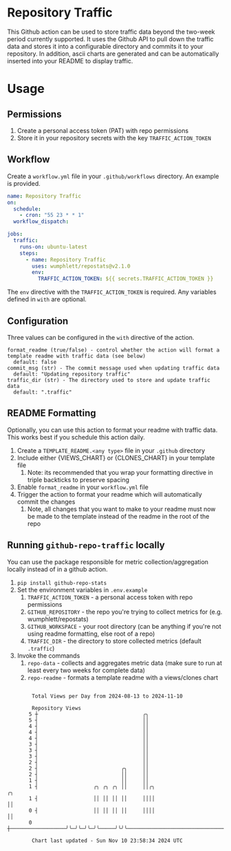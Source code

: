 # Repository Traffic

This Github action can be used to store traffic data beyond the two-week period currently supported.
It uses the Github API to pull down the traffic data and stores it into a configurable directory and commits it to your 
repository. In addition, ascii charts are generated and can be automatically inserted into your README to display traffic.

# Usage
## Permissions
1. Create a personal access token (PAT) with repo permissions
2. Store it in your repository secrets with the key `TRAFFIC_ACTION_TOKEN`

## Workflow
Create a `workflow.yml` file in your `.github/workflows` directory. An example is provided.

```yaml
name: Repository Traffic
on:
  schedule:
    - cron: "55 23 * * 1"
  workflow_dispatch:

jobs:
  traffic:
    runs-on: ubuntu-latest
    steps:
      - name: Repository Traffic
        uses: wumphlett/repostats@v2.1.0
        env:
          TRAFFIC_ACTION_TOKEN: ${{ secrets.TRAFFIC_ACTION_TOKEN }}
```
The `env` directive with the `TRAFFIC_ACTION_TOKEN` is required. Any variables defined in `with` are optional.

## Configuration
Three values can be configured in the `with` directive of the action.
```
format_readme (true/false) - control whether the action will format a template readme with traffic data (see below)
  default: false
commit_msg (str) - The commit message used when updating traffic data
  default: "Updating repository traffic"
traffic_dir (str) - The directory used to store and update traffic data
  default: ".traffic"
```

## README Formatting
Optionally, you can use this action to format your readme with traffic data. This works best if you schedule this action
daily.

1. Create a `TEMPLATE_README.<any type>` file in your `.github` directory
2. Include either {VIEWS_CHART} or {CLONES_CHART} in your template file
   1. Note: its recommended that you wrap your formatting directive in triple backticks to preserve spacing
3. Enable `format_readme` in your `workflow.yml` file
4. Trigger the action to format your readme which will automatically commit the changes
   1. Note, all changes that you want to make to your readme must now be made to the template instead of the readme in the root of the repo

## Running `github-repo-traffic` locally
You can use the package responsible for metric collection/aggregation locally instead of in a github action.

1. `pip install github-repo-stats`
2. Set the environment variables in `.env.example`
   1. `TRAFFIC_ACTION_TOKEN` - a personal access token with repo permissions
   2. `GITHUB_REPOSITORY` - the repo you're trying to collect metrics for (e.g. wumphlett/repostats)
   3. `GITHUB_WORKSPACE` - your root directory (can be anything if you're not using readme formatting, else root of a repo)
   4. `TRAFFIC_DIR` - the directory to store collected metrics (default `.traffic`)
3. Invoke the commands
   1. `repo-data` - collects and aggregates metric data (make sure to run at least every two weeks for complete data)
   2. `repo-readme` - formats a template readme with a views/clones chart

```

        Total Views per Day from 2024-08-13 to 2024-11-10

        Repository Views
       5 ┼                                  ╭╮
       5 ┤                                  ││
       4 ┤                                  ││
       4 ┤                                  ││
       4 ┤                                  ││
       3 ┤                                  ││
       3 ┤                                  ││
       3 ┤                                  ││
       2 ┤                                  ││
       2 ┤                           ╭╮     ││
       2 ┤                           ││     ││
       1 ┤                           ││     ││
       1 ┤                  ╭╮ ╭╮ ╭╮ ││     ││╭╮                                         ╭╮
       1 ┤                  ││ ││ ││ ││     ││││                                         ││
       0 ┤                  ││ ││ ││ ││     ││││                                         ││
       0 ┼──────────────────╯╰─╯╰─╯╰─╯╰─────╯╰╯╰─────────────────────────────────────────╯╰────────

        Chart last updated - Sun Nov 10 23:58:34 2024 UTC
        
```
